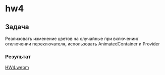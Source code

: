# hw4

## Задача
Реализовать изменение цветов на случайные при включении/отключении переключателя, использовать AnimatedContainer и Provider
### Результат
[HW4.webm](https://user-images.githubusercontent.com/101862863/228258953-ea85522f-56b7-462d-ad59-849cb2d9b85d.webm)
